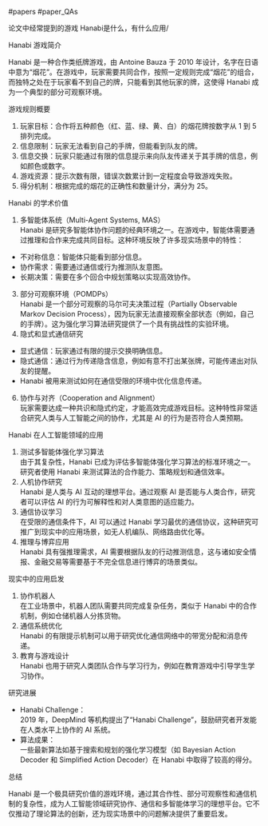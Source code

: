 #papers
#paper_QAs 

论文中经常提到的游戏 Hanabi是什么，有什么应用/

Hanabi 游戏简介

Hanabi 是一种合作类纸牌游戏，由 Antoine Bauza 于 2010 年设计，名字在日语中意为“烟花”。在游戏中，玩家需要共同合作，按照一定规则完成“烟花”的组合，而独特之处在于玩家看不到自己的牌，只能看到其他玩家的牌，这使得 Hanabi 成为一个典型的部分可观察环境。

游戏规则概要

1. 玩家目标：合作将五种颜色（红、蓝、绿、黄、白）的烟花牌按数字从 1 到 5 排列完成。
2. 信息限制：玩家无法看到自己的手牌，但能看到队友的牌。
3. 信息交换：玩家只能通过有限的信息提示来向队友传递关于其手牌的信息，例如颜色或数字。
4. 游戏资源：提示次数有限，错误次数累计到一定程度会导致游戏失败。
5. 得分机制：根据完成的烟花的正确性和数量计分，满分为 25。

Hanabi 的学术价值

1. 多智能体系统（Multi-Agent Systems, MAS）  
    Hanabi 是研究多智能体协作问题的经典环境之一。在游戏中，智能体需要通过推理和合作来完成共同目标。这种环境反映了许多现实场景中的特性：

- 不对称信息：智能体只能看到部分信息。
- 协作需求：需要通过通信或行为推测队友意图。
- 长期决策：需要在多个回合中规划策略以实现高效协作。

3. 部分可观察环境（POMDPs）  
    Hanabi 是一个部分可观察的马尔可夫决策过程（Partially Observable Markov Decision Process），因为玩家无法直接观察全部状态（例如，自己的手牌）。这为强化学习算法研究提供了一个具有挑战性的实验环境。
4. 隐式和显式通信研究

- 显式通信：玩家通过有限的提示交换明确信息。
- 隐式通信：通过行为传递隐含信息，例如有意不打出某张牌，可能传递出对队友的提醒。
- Hanabi 被用来测试如何在通信受限的环境中优化信息传递。

6. 协作与对齐（Cooperation and Alignment）  
    玩家需要达成一种共识和隐式约定，才能高效完成游戏目标。这种特性非常适合研究人类与人工智能之间的协作，尤其是 AI 的行为是否符合人类预期。

Hanabi 在人工智能领域的应用

1. 测试多智能体强化学习算法  
    由于其复杂性，Hanabi 已成为评估多智能体强化学习算法的标准环境之一。研究者使用 Hanabi 来测试算法的合作能力、策略规划和通信效率。
2. 人机协作研究  
    Hanabi 是人类与 AI 互动的理想平台。通过观察 AI 是否能与人类合作，研究者可以评估 AI 的行为可解释性和对人类意图的适应能力。
3. 通信协议学习  
    在受限的通信条件下，AI 可以通过 Hanabi 学习最优的通信协议，这种研究可推广到现实中的应用场景，如无人机编队、网络路由优化等。
4. 推理与博弈应用  
    Hanabi 具有强推理需求，AI 需要根据队友的行动推测信息，这与诸如安全情报、金融交易等需要基于不完全信息进行博弈的场景类似。

现实中的应用启发

1. 协作机器人  
    在工业场景中，机器人团队需要共同完成复杂任务，类似于 Hanabi 中的合作机制，例如仓储机器人分拣货物。
2. 通信系统优化  
    Hanabi 的有限提示机制可以用于研究优化通信网络中的带宽分配和消息传递。
3. 教育与游戏设计  
    Hanabi 也用于研究人类团队合作与学习行为，例如在教育游戏中引导学生学习协作。

研究进展

- Hanabi Challenge：  
    2019 年，DeepMind 等机构提出了“Hanabi Challenge”，鼓励研究者开发能在人类水平上协作的 AI 系统。
- 算法成果：  
    一些最新算法如基于搜索和规划的强化学习模型（如 Bayesian Action Decoder 和 Simplified Action Decoder）在 Hanabi 中取得了较高的得分。

总结

Hanabi 是一个极具研究价值的游戏环境，通过其合作性、部分可观察性和通信机制的复杂性，成为人工智能领域研究协作、通信和多智能体学习的理想平台。它不仅推动了理论算法的创新，还为现实场景中的问题解决提供了重要启发。